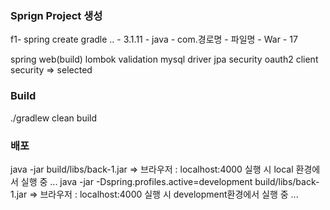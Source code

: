 ### Sprign Project 생성
f1- spring create gradle .. - 3.1.11 - java - com.경로명 - 파일명 - War - 17

spring web(build)
lombok
validation
mysql driver
jpa
security
oauth2 client security
=> selected

### Build
./gradlew clean build

### 배포
java -jar build/libs/back-1.jar
=> 브라우저 : localhost:4000 실행 시 local 환경에서 실행 중 ...
java -jar -Dspring.profiles.active=development build/libs/back-1.jar
=> 브라우저 : localhost:4000 실행 시 development환경에서 실행 중 ...
